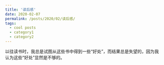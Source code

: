 ```yaml
---
title: '读后感'
date: 2020-02-07
permalink: /posts/2020/02/读后感/
tags:
  - cool posts
  - category1
  - category2
---
```


以往读书时，我总是试图从这些书中得到一些“好处”，而结果总是失望的，因为我认为这些“好处”显然是不够的。
